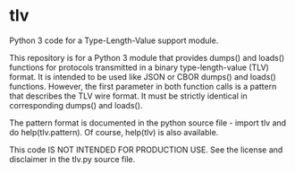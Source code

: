 # tlv
Python 3 code for a Type-Length-Value support module.

This repository is for a Python 3 module that provides dumps() and loads() functions for protocols transmitted in a binary type-length-value (TLV) format. It is intended to be used like JSON or CBOR dumps() and loads() functions. However, the first parameter in both function calls is a pattern that describes the TLV wire format. It must be strictly identical in corresponding dumps() and loads().

The pattern format is documented in the python source file - import tlv and do help(tlv.pattern). Of course, help(tlv) is also available.

This code IS NOT INTENDED FOR PRODUCTION USE. See the license and disclaimer in the tlv.py source file.
